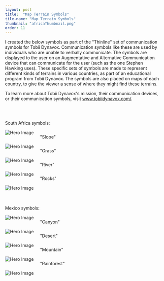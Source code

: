 ```yaml
---
layout: post
title:  "Map Terrain Symbols"
tile-name: "Map Terrain Symbols"
thumbnail: "africaThumbnail.png"
order: 11
---
```


I created the below symbols as part of the "Thinline" set of communication symbols for Tobii Dynavox. Communication symbols like these are used by individuals who are unable to verbally communicate. The symbols are displayed to the user on an Augmentative and Alternative Communication device that can communicate for the user (such as the one Stephen Hawking uses). These specific sets of symbols are made to represent different kinds of terrains in various countries, as part of an educational program from Tobii Dynavox. The symbols are also placed on maps of each country, to give the viewer a sense of where they might find these terrains.

To learn more about Tobii Dynavox's mission, their communication devices, or their communication symbols, visit <a href="https://www.tobiidynavox.com/en-US/?MarketPopupClicked=true">www.tobiidynavox.com/</a>.

<br>
<br>

South Africa symbols:

<div class="row">

  <div class="small-12 medium-3 large-3 columns">
    <img src="/img/maps/aSlope.png" alt="Hero Image">
    <p class="centered">"Slope"</p>
  </div>

  <div class="small-12 medium-3 large-3 columns">
    <img src="/img/maps/aGrass.png" alt="Hero Image">
    <p class="centered">"Grass"</p>
  </div>

  <div class="small-12 medium-3 large-3 columns">
    <img src="/img/maps/aRiver.png" alt="Hero Image">
    <p class="centered">"River"</p>
  </div>

  <div class="small-12 medium-3 large-3 columns">
    <img src="/img/maps/aRocks.png" alt="Hero Image">
    <p class="centered">"Rocks"</p>
  </div>
  
</div>

<div class="row">

  <div class="small-12 medium-8 large-8 small-centered columns">
    <img src="/img/maps/aMap.png" alt="Hero Image">
  </div>
  
</div>

<br>
<br>

Mexico symbols:

<div class="row">

  <div class="small-12 medium-3 large-3 columns">
    <img src="/img/maps/mCanyon.png" alt="Hero Image">
    <p class="centered">"Canyon"</p>
  </div>

  <div class="small-12 medium-3 large-3 columns">
    <img src="/img/maps/mDesert.png" alt="Hero Image">
    <p class="centered">"Desert"</p>
  </div>

 <div class="small-12 medium-3 large-3 columns">
    <img src="/img/maps/mMountain.png" alt="Hero Image">
    <p class="centered">"Mountain"</p>
  </div>
  
  <div class="small-12 medium-3 large-3 columns">
    <img src="/img/maps/mRainforest.png" alt="Hero Image">
    <p class="centered">"Rainforest"</p>
  </div>
  
</div>

<div class="row">

  <div class="small-12 medium-8 large-8 small-centered columns">
    <img src="/img/maps/mMap.png" alt="Hero Image">
  </div>
  
</div>


